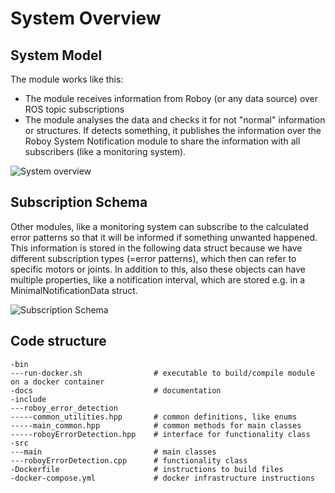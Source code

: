 # System Overview

## System Model

The module works like this: 

 - The module receives information from Roboy (or any data source) over ROS topic subscriptions
 - The module analyses the data and checks it for not "normal" information or structures. If detects something, it publishes the information over 
 the Roboy System Notification module to share the information with all subscribers (like a monitoring system).

![System overview](./screenshots/slide_system_overview.PNG)

## Subscription Schema

Other modules, like a monitoring system can subscribe to the calculated error patterns so that it will be 
informed if something unwanted happened. This information is stored in the following data struct because 
we have different subscription types (=error patterns), which then can refer to specific motors or joints. In addition to this, 
also these objects can have multiple properties, like a notification interval, which are stored e.g. in a MinimalNotificationData struct. 

![Subscription Schema](./screenshots/RoboyErrorDetection_Subscription_Schema.jpg)

## Code structure

```
-bin
---run-docker.sh                # executable to build/compile module on a docker container
-docs                           # documentation
-include
---roboy_error_detection
-----common_utilities.hpp       # common definitions, like enums
-----main_common.hpp            # common methods for main classes
-----roboyErrorDetection.hpp    # interface for functionality class
-src
---main                         # main classes
---roboyErrorDetection.cpp      # functionality class
-Dockerfile                     # instructions to build files
-docker-compose.yml             # docker infrastructure instructions
```
